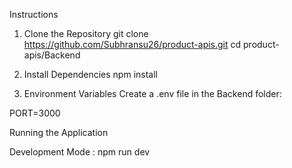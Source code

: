 Instructions

1. Clone the Repository
git clone https://github.com/Subhransu26/product-apis.git
cd product-apis/Backend

2. Install Dependencies
npm install

3. Environment Variables
Create a .env file in the Backend folder: 

PORT=3000

Running the Application

Development Mode :
npm run dev
